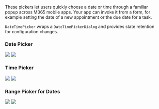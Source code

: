 These pickers let users quickly choose a date or time through a familiar popup across M365 mobile apps. Your app can invoke it from a form, for example setting the date of a new appointment or the due date for a task.

`DateTimePicker` wraps a `DateTimePickerDialog` and provides state retention for configuration changes.

<DisplayToggle onText="Dark" offText="Light" label="Theme Switcher">
<!-- prettier-ignore-start -->

### Date Picker

<img className="off" src="https://res-1.cdn.office.net/files/fabric-cdn-prod_20230815.002/fabric-website/images/controls/android/updated/img_dateandtime_01_datepicker_light.png?text=LightMode"/>
<img className="on" src="https://res-1.cdn.office.net/files/fabric-cdn-prod_20230815.002/fabric-website/images/controls/android/updated/img_dateandtime_01_datepicker_dark.png?text=DarkMode"/>

### Time Picker

<img className="off" src="https://res-1.cdn.office.net/files/fabric-cdn-prod_20230815.002/fabric-website/images/controls/android/updated/img_dateandtime_03_timepicker_light.png?text=LightMode"/>
<img className="on" src="https://res-1.cdn.office.net/files/fabric-cdn-prod_20230815.002/fabric-website/images/controls/android/updated/img_dateandtime_03_timepicker_dark.png?text=DarkMode"/>

### Range Picker for Dates

<img className="off" src="https://res-1.cdn.office.net/files/fabric-cdn-prod_20230815.002/fabric-website/images/controls/android/updated/img_dateandtime_02_rangepicker_light.png?text=LightMode"/>
<img className="on" src="https://res-1.cdn.office.net/files/fabric-cdn-prod_20230815.002/fabric-website/images/controls/android/updated/img_dateandtime_02_rangepicker_dark.png?text=DarkMode"/>
<!-- prettier-ignore-end -->
</DisplayToggle>
